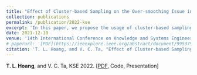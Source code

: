 ```yaml
---
title: "Effect of Cluster-based Sampling on the Over-smoothing Issue in Graph Neural Network"
collection: publications
permalink: /publication/2022-kse
excerpt: 'In this paper, we propose the usage of cluster-based sampling to reduce the smoothing effect of the high number of layers in GNN. Given each nodes is assigned to a specific region of the embedding space, the cluster-based sampling is expected to propagate this information to the node’s neighbour, thus improve the nodes’ expressivity.'
date: 2021-12-10
venue: '14th International Conference on Knowledge and Systems Engineering (KSE)'
# paperurl: '[PDF](https://ieeexplore.ieee.org/abstract/document/9953797)'
citation: 'T. L. Hoang, and V. C. Ta, "Effect of Cluster-based Sampling on the Over-smoothing Issue in Graph Neural Network", KSE 2022.'
---
```


**T. L. Hoang**, and V. C. Ta, KSE 2022. [[PDF](https://ieeexplore.ieee.org/abstract/document/9953797), Code, Presentation]
